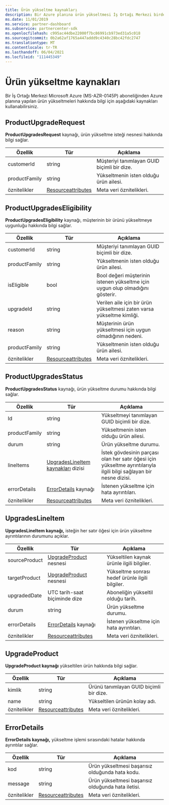 ```yaml
---
title: Ürün yükseltme kaynakları
description: Bir Azure planına ürün yükseltmesi İş Ortağı Merkezi birden çok kaynak kullanabilirsiniz. Bunlar ProductUpgradeRequest, ProductUpgradesEligibility, ProductUpgradesStatus, UpgradesLineItem, UpgradeProduct ve ErrorDetails'tir.
ms.date: 11/01/2019
ms.service: partner-dashboard
ms.subservice: partnercenter-sdk
ms.openlocfilehash: c995ac44dbe22000f7bc86991cb973ed31a5c018
ms.sourcegitcommit: 0b2a62af1765a447addd9c4340c28bc42fdc2747
ms.translationtype: MT
ms.contentlocale: tr-TR
ms.lasthandoff: 06/04/2021
ms.locfileid: "111445349"
---
```

# <a name="product-upgrade-resources"></a>Ürün yükseltme kaynakları

Bir İş Ortağı Merkezi Microsoft Azure (MS-AZR-0145P) aboneliğinden Azure planına yapılan ürün yükseltmeleri hakkında bilgi için aşağıdaki kaynakları kullanabilirsiniz.

## <a name="productupgraderequest"></a>ProductUpgradeRequest

**ProductUpgradesRequest** kaynağı, ürün yükseltme isteği nesnesi hakkında bilgi sağlar.

| Özellik      | Tür                                                          | Açıklama                                                |
|---------------|---------------------------------------------------------------|------------------------------------------------------------|
| customerId    | string                                                        | Müşteriyi tanımlayan GUID biçimli bir dize.      |
| productFamily | string                                                        | Yükseltmenin isten olduğu ürün ailesi. |
| öznitelikler    | [Resourceattributes](utility-resources.md#resourceattributes) | Meta veri öznitelikleri.                                   |

## <a name="productupgradeseligibility"></a>ProductUpgradesEligibility

**ProductUpgradesEligibility** kaynağı, müşterinin bir ürünü yükseltmeye uygunluğu hakkında bilgi sağlar.

| Özellik      | Tür                                                          | Açıklama                                                                      |
|---------------|---------------------------------------------------------------|----------------------------------------------------------------------------------|
| customerId    | string                                                        | Müşteriyi tanımlayan GUID biçimli bir dize.                            |
| productFamily | string                                                        | Yükseltmenin isten olduğu ürün ailesi.                       |
| isEligible    | bool                                                          | Bool değeri müşterinin istenen yükseltme için uygun olup olmadığını gösterir. |
| upgradeId     | string                                                        | Verilen aile için bir ürün yükseltmesi zaten varsa yükseltme kimliği.        |
| reason        | string                                                        | Müşterinin ürün yükseltmesi için uygun olmadığının nedeni.                |
| productFamily | string                                                        | Yükseltmenin isten olduğu ürün ailesi.                       |
| öznitelikler    | [Resourceattributes](utility-resources.md#resourceattributes) | Meta veri öznitelikleri.                                                         |

## <a name="productupgradesstatus"></a>ProductUpgradesStatus

**ProductUpgradesStatus** kaynağı, ürün yükseltme durumu hakkında bilgi sağlar.

| Özellik | Tür   | Açıklama                                          |
|----------|--------|------------------------------------------------------|
| Id       | string | Yükseltmeyi tanımlayan GUID biçimli bir dize. |
| productFamily       | string                                                         | Yükseltmenin isten olduğu ürün ailesi.
| durum              | string                                                         | Ürün yükseltme durumu.
| lineItems           | [UpgradesLineItem kaynakları](#upgradeslineitem) dizisi       | İstek gövdesinin parçası olan her satır öğesi için yükseltme ayrıntılarıyla ilgili bilgi sağlayan bir nesne dizisi.
| errorDetails        | [ErrorDetails](#errordetails) kaynağı                         | İstenen yükseltme için hata ayrıntıları.
| öznitelikler          | [Resourceattributes](utility-resources.md#resourceattributes)  | Meta veri öznitelikleri. |

## <a name="upgradeslineitem"></a>UpgradesLineItem

**UpgradesLineItem kaynağı,** isteğin her satır öğesi için ürün yükseltme ayrıntılarının durumunu açıklar.

| Özellik      | Tür                                                          | Açıklama                                       |
|---------------|---------------------------------------------------------------|---------------------------------------------------|
| sourceProduct | [UpgradeProduct](#upgradeproduct) nesnesi                      | Yükseltilen kaynak ürünle ilgili bilgiler. |
| targetProduct | [UpgradeProduct](#upgradeproduct) nesnesi                      | Yükseltme sonrası hedef ürünle ilgili bilgiler.   |
| upgradedDate  | UTC tarih-saat biçiminde dize                                | Aboneliğin yükseltil olduğu tarih.           |
| durum        | string                                                        | Ürün yükseltme durumu.                |
| errorDetails  | [ErrorDetails](#errordetails) kaynağı                        | İstenen yükseltme için hata ayrıntıları.          |
| öznitelikler    | [Resourceattributes](utility-resources.md#resourceattributes) | Meta veri öznitelikleri.                          |

## <a name="upgradeproduct"></a>UpgradeProduct

**UpgradeProduct kaynağı** yükseltilen ürün hakkında bilgi sağlar.

| Özellik   | Tür                                                          | Açıklama                                          |
|------------|---------------------------------------------------------------|------------------------------------------------------|
| kimlik         | string                                                        | Ürünü tanımlayan GUID biçimli bir dize. |
| name       | string                                                        | Yükseltilen ürünün kolay adı.         |
| öznitelikler | [Resourceattributes](utility-resources.md#resourceattributes) | Meta veri öznitelikleri.                             |

## <a name="errordetails"></a>ErrorDetails

**ErrorDetails kaynağı,** yükseltme işlemi sırasındaki hatalar hakkında ayrıntılar sağlar.

| Özellik   | Tür                                                          | Açıklama                                       |
|------------|---------------------------------------------------------------|---------------------------------------------------|
| kod       | string                                                        | Ürün yükseltmesi başarısız olduğunda hata kodu.      |
| message    | string                                                        | Ürün yükseltmesi başarısız olduğunda hata iletisi. |
| öznitelikler | [Resourceattributes](utility-resources.md#resourceattributes) | Meta veri öznitelikleri.                          |
